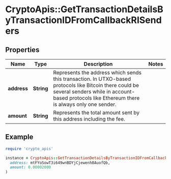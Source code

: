 # CryptoApis::GetTransactionDetailsByTransactionIDFromCallbackRISenders

## Properties

| Name | Type | Description | Notes |
| ---- | ---- | ----------- | ----- |
| **address** | **String** | Represents the address which sends this transaction. In UTXO-based protocols like Bitcoin there could be several senders while in account-based protocols like Ethereum there is always only one sender. |  |
| **amount** | **String** | Represents the total amount sent by this address including the fee. |  |

## Example

```ruby
require 'crypto_apis'

instance = CryptoApis::GetTransactionDetailsByTransactionIDFromCallbackRISenders.new(
  address: mtFYoSowT3i649wnBDYjCjewenh8AuofQb,
  amount: 0.00002000
)
```

